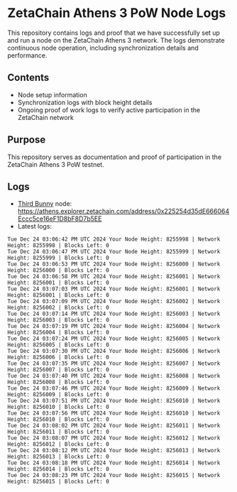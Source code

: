# ZetaChain Athens 3 PoW Node Logs
This repository contains logs and proof that we have successfully set up and run a node on the ZetaChain Athens 3 network. The logs demonstrate continuous node operation, including synchronization details and performance.

## Contents
- Node setup information
- Synchronization logs with block height details
- Ongoing proof of work logs to verify active participation in the ZetaChain network

## Purpose
This repository serves as documentation and proof of participation in the ZetaChain Athens 3 PoW testnet.

## Logs

- [Third Bunny](https://thirdbunny.xyz/) node: https://athens.explorer.zetachain.com/address/0x225254d35dE666064Eccc5ce16eF1D8bF8D7b5EE
- Latest logs:
```
Tue Dec 24 03:06:42 PM UTC 2024 Your Node Height: 8255998 | Network Height: 8255998 | Blocks Left: 0
Tue Dec 24 03:06:47 PM UTC 2024 Your Node Height: 8255999 | Network Height: 8255999 | Blocks Left: 0
Tue Dec 24 03:06:53 PM UTC 2024 Your Node Height: 8256000 | Network Height: 8256000 | Blocks Left: 0
Tue Dec 24 03:06:58 PM UTC 2024 Your Node Height: 8256001 | Network Height: 8256001 | Blocks Left: 0
Tue Dec 24 03:07:03 PM UTC 2024 Your Node Height: 8256001 | Network Height: 8256001 | Blocks Left: 0
Tue Dec 24 03:07:09 PM UTC 2024 Your Node Height: 8256002 | Network Height: 8256002 | Blocks Left: 0
Tue Dec 24 03:07:14 PM UTC 2024 Your Node Height: 8256003 | Network Height: 8256003 | Blocks Left: 0
Tue Dec 24 03:07:19 PM UTC 2024 Your Node Height: 8256004 | Network Height: 8256004 | Blocks Left: 0
Tue Dec 24 03:07:24 PM UTC 2024 Your Node Height: 8256005 | Network Height: 8256005 | Blocks Left: 0
Tue Dec 24 03:07:30 PM UTC 2024 Your Node Height: 8256006 | Network Height: 8256006 | Blocks Left: 0
Tue Dec 24 03:07:35 PM UTC 2024 Your Node Height: 8256007 | Network Height: 8256007 | Blocks Left: 0
Tue Dec 24 03:07:40 PM UTC 2024 Your Node Height: 8256008 | Network Height: 8256008 | Blocks Left: 0
Tue Dec 24 03:07:46 PM UTC 2024 Your Node Height: 8256009 | Network Height: 8256009 | Blocks Left: 0
Tue Dec 24 03:07:51 PM UTC 2024 Your Node Height: 8256010 | Network Height: 8256010 | Blocks Left: 0
Tue Dec 24 03:07:56 PM UTC 2024 Your Node Height: 8256010 | Network Height: 8256010 | Blocks Left: 0
Tue Dec 24 03:08:02 PM UTC 2024 Your Node Height: 8256011 | Network Height: 8256011 | Blocks Left: 0
Tue Dec 24 03:08:07 PM UTC 2024 Your Node Height: 8256012 | Network Height: 8256012 | Blocks Left: 0
Tue Dec 24 03:08:12 PM UTC 2024 Your Node Height: 8256013 | Network Height: 8256013 | Blocks Left: 0
Tue Dec 24 03:08:18 PM UTC 2024 Your Node Height: 8256014 | Network Height: 8256014 | Blocks Left: 0
Tue Dec 24 03:08:23 PM UTC 2024 Your Node Height: 8256015 | Network Height: 8256015 | Blocks Left: 0
```
